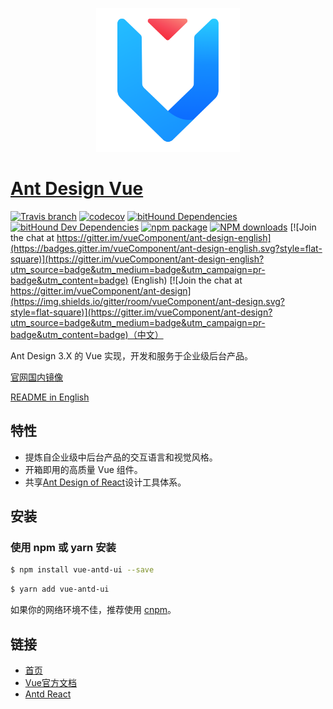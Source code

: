 <p align="center">
  <a href="https://vuecomponent.github.io/ant-design/">
    <img width="230" src="https://raw.githubusercontent.com/vueComponent/ant-design/master/logo.png">
  </a>
</p>

# [Ant Design Vue](https://vuecomponent.github.io/ant-design/)

[![Travis branch](https://img.shields.io/travis/vueComponent/ant-design.svg?style=flat-square)](https://travis-ci.org/vueComponent/ant-design)
[![codecov](https://img.shields.io/codecov/c/github/vueComponent/ant-design/master.svg?style=flat-square)](https://codecov.io/gh/vueComponent/ant-design)
[![bitHound Dependencies](https://www.bithound.io/github/vueComponent/ant-design/badges/dependencies.svg)](https://www.bithound.io/github/vueComponent/ant-design/master/dependencies/npm)
[![bitHound Dev Dependencies](https://www.bithound.io/github/vueComponent/ant-design/badges/devDependencies.svg)](https://www.bithound.io/github/vueComponent/ant-design/master/dependencies/npm)
[![npm package](https://img.shields.io/npm/v/vue-antd-ui.svg?style=flat-square)](https://www.npmjs.org/package/vue-antd-ui)
[![NPM downloads](http://img.shields.io/npm/dm/vue-antd-ui.svg?style=flat-square)](http://www.npmtrends.com/vue-antd-ui)
[![Join the chat at https://gitter.im/vueComponent/ant-design-english](https://badges.gitter.im/vueComponent/ant-design-english.svg?style=flat-square)](https://gitter.im/vueComponent/ant-design-english?utm_source=badge&utm_medium=badge&utm_campaign=pr-badge&utm_content=badge) (English)
[![Join the chat at https://gitter.im/vueComponent/ant-design](https://img.shields.io/gitter/room/vueComponent/ant-design.svg?style=flat-square)](https://gitter.im/vueComponent/ant-design?utm_source=badge&utm_medium=badge&utm_campaign=pr-badge&utm_content=badge)（中文）


Ant Design 3.X 的 Vue 实现，开发和服务于企业级后台产品。

[官网国内镜像](http://tangjinzhou.gitee.io/ant-design/docs/vue/introduce-cn/)

[README in English](README.md)

## 特性

- 提炼自企业级中后台产品的交互语言和视觉风格。
- 开箱即用的高质量 Vue 组件。
- 共享[Ant Design of React](http://ant-design.gitee.io/docs/spec/introduce-cn)设计工具体系。

## 安装

### 使用 npm 或 yarn 安装

```bash
$ npm install vue-antd-ui --save
```

```bash
$ yarn add vue-antd-ui
```

如果你的网络环境不佳，推荐使用 [cnpm](https://github.com/cnpm/cnpm)。


## 链接

- [首页](https://vuecomponent.github.io/ant-design/)
- [Vue官方文档](https://cn.vuejs.org/)
- [Antd React](http://ant.design/)

